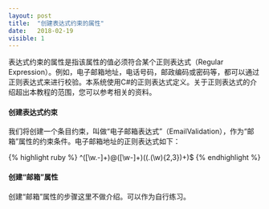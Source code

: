 ```yaml
---
layout: post
title:  "创建表达式约束的属性"
date:   2018-02-19
visible: 1
---
```


表达式约束的属性是指该属性的值必须符合某个正则表达式（Regular Expression）。例如，电子邮箱地址，电话号码，邮政编码或密码等，都可以通过正则表达式来进行校验。本系统使用C#的正则表达式定义。关于正则表达式的介绍超出本教程的范围，您可以参考相关的资料。

#### 创建表达式约束

我们将创建一个条目约束，叫做“电子邮箱表达式”（EmailValidation），作为“邮箱”属性的约束条件。电子邮箱地址的正则表达式如下：

{% highlight ruby %}
^([\w\.\-]+)@([\w\-]+)((\.(\w){2,3})+)$
{% endhighlight %}

#### 创建“邮箱”属性

创建“邮箱”属性的步骤这里不做介绍。可以作为自行练习。
